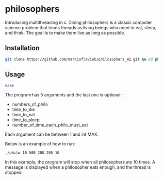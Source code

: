# philosophers


Introducing multithreading in c. Dining philosophers is a classic computer science problem that treats threads as living beings who need to eat, sleep, and think. 
The goal is to make them live as long as possible.

## Installation


```bash
git clone https://github.com/marcioflaviob/philosophers_42.git && cd philosophers_42
```

## Usage

```bash
make
```

The program has 5 arguments and the last one is optional :

- numbers_of_philo
- time_to_die
- time_to_eat
- time_to_sleep
- number_of_time_each_philo_must_eat

Each argument can be between 1 and int MAX.

Below is an example of how to run:

```bash
./philo 10 500 200 200 10
```

In this example, the program will stop when all philosophers ate 10 times.
A message is displayed when a philosopher eats enough, and the thread is stopped.
